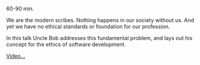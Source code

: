 60-90 min.

We are the modern scribes.  Nothing happens in our society without us.  And yet we have no 
ethical standards or foundation for our profession.

In this talk Uncle Bob addresses this fundamental problem, and lays out his concept for the
ethics of software development.

[Video...](https://skillsmatter.com/skillscasts/9503-the-programmers-oath-uncle-bob-martin)